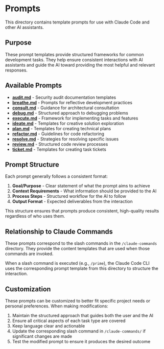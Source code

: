 # Prompts

This directory contains template prompts for use with Claude Code and other AI assistants.

## Purpose

These prompt templates provide structured frameworks for common development tasks. They help ensure consistent interactions with AI assistants and guide the AI toward providing the most helpful and relevant responses.

## Available Prompts

- **[audit.md](audit.md)** - Security audit documentation templates
- **[breathe.md](breathe.md)** - Prompts for reflective development practices
- **[consult.md](consult.md)** - Guidance for architectural consultation
- **[debug.md](debug.md)** - Structured approach to debugging problems
- **[execute.md](execute.md)** - Framework for implementing tasks and features
- **[ideate.md](ideate.md)** - Templates for creative solution exploration
- **[plan.md](plan.md)** - Templates for creating technical plans
- **[refactor.md](refactor.md)** - Guidelines for code refactoring
- **[resolve.md](resolve.md)** - Strategies for resolving specific issues
- **[review.md](review.md)** - Structured code review processes
- **[ticket.md](ticket.md)** - Templates for creating task tickets

## Prompt Structure

Each prompt generally follows a consistent format:

1. **Goal/Purpose** - Clear statement of what the prompt aims to achieve
2. **Context Requirements** - What information should be provided to the AI
3. **Process Steps** - Structured workflow for the AI to follow
4. **Output Format** - Expected deliverables from the interaction

This structure ensures that prompts produce consistent, high-quality results regardless of who uses them.

## Relationship to Claude Commands

These prompts correspond to the slash commands in the `/claude-commands` directory. They provide the content templates that are used when those commands are invoked. 

When a slash command is executed (e.g., `/prime`), the Claude Code CLI uses the corresponding prompt template from this directory to structure the interaction.

## Customization

These prompts can be customized to better fit specific project needs or personal preferences. When making modifications:

1. Maintain the structured approach that guides both the user and the AI
2. Ensure all critical aspects of each task type are covered
3. Keep language clear and actionable
4. Update the corresponding slash command in `/claude-commands/` if significant changes are made
5. Test the modified prompt to ensure it produces the desired outcome